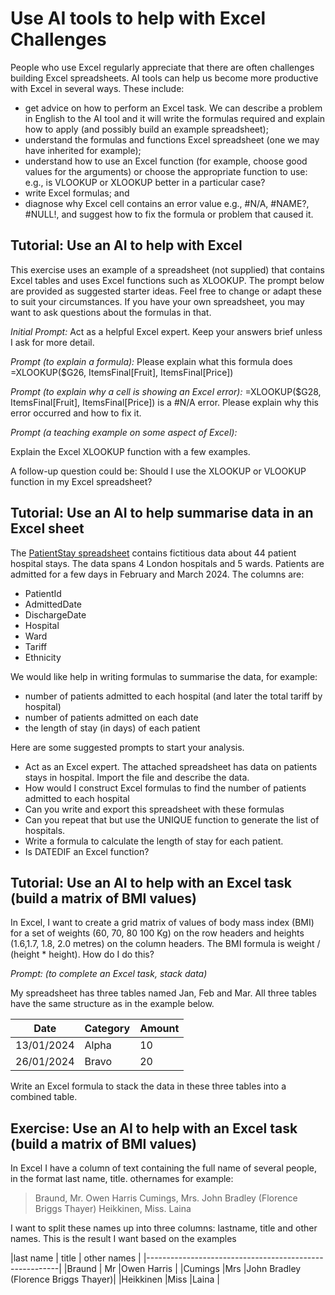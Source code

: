 # Use AI tools to help with Excel Challenges

People who use Excel regularly appreciate that there are often challenges building Excel spreadsheets.  AI tools can help us become more productive with Excel in several ways. These include:
* get advice on how to perform an Excel task.  We can describe a problem in English to the AI tool and it will write the formulas required and explain how to apply (and possibly build an example spreadsheet);
* understand the formulas and functions Excel spreadsheet (one we may have inherited for example);
* understand how to use an Excel function (for example, choose good values for the arguments) or choose the appropriate function to use: e.g., is VLOOKUP or XLOOKUP better in a particular case?
* write Excel formulas; and 
* diagnose why Excel cell contains an error value e.g., #N/A, #NAME?, #NULL!, and suggest how to fix the formula or problem that caused it.

## Tutorial: Use an AI to help with Excel 

This exercise uses an example of a spreadsheet (not supplied) that contains Excel tables and uses Excel functions such as XLOOKUP. The prompt below are provided as suggested starter ideas.  Feel free to change or adapt these to suit your circumstances.  If you have your own spreadsheet, you may want to ask questions about the formulas in that.  

_Initial Prompt:_
Act as a helpful Excel expert.  Keep your answers brief unless I ask for more detail.

_Prompt (to explain a formula):_
Please explain what this formula does  
=XLOOKUP($G26, ItemsFinal[Fruit], ItemsFinal[Price])

_Prompt (to explain why a cell is showing an Excel error):_
=XLOOKUP($G28, ItemsFinal[Fruit], ItemsFinal[Price]) is a #N/A error.  Please explain why this error occurred and how to fix it.


_Prompt (a teaching example on some aspect of Excel):_

Explain the Excel XLOOKUP function with a few examples.

A follow-up question could be: Should I use the XLOOKUP or VLOOKUP function in my Excel spreadsheet?

## Tutorial: Use an AI to help summarise data in an Excel sheet

The [PatientStay spreadsheet](./Resources/PatientStay.xlsx) contains fictitious data about 44 patient hospital stays.  The data spans 4 London hospitals and 5 wards.  Patients are admitted for a few days in February and March 2024.  The columns are:
* PatientId
* AdmittedDate
* DischargeDate
* Hospital
* Ward
* Tariff
* Ethnicity

We would like help in writing formulas to summarise the data, for example:
* number of patients admitted to each hospital (and later the total tariff by hospital)
* number of patients admitted on each date
* the length of stay (in days) of each patient

Here are some suggested prompts to start your analysis.
* Act as an Excel expert.  The attached spreadsheet has data on patients stays in hospital.  Import the file and describe the data.
* How would I construct Excel formulas to find the number of patients admitted to each hospital
* Can you write and export this spreadsheet with these formulas
* Can you repeat that but use the UNIQUE function to generate the list of hospitals.
* Write a formula to calculate the length of stay for each patient.
* Is DATEDIF an Excel function?

## Tutorial: Use an AI to help with an Excel task (build a matrix of BMI values)

In Excel, I want to create a grid matrix  of values of body mass index (BMI) for a set of weights (60, 70, 80 100 Kg) on the row headers and  heights (1.6,1.7, 1.8, 2.0 metres) on the column headers.  The BMI formula is weight / (height * height).  How do I do this?

_Prompt: (to complete an Excel task, stack data)_

My spreadsheet has three tables named Jan, Feb and Mar. All three  tables have the same structure as in the example below.

| Date       | Category | Amount |
|------------|----------|--------|
| 13/01/2024 | Alpha    | 10     |
| 26/01/2024 | Bravo    | 20     |

Write an Excel formula to stack the data in these three tables into a combined table.

## Exercise: Use an AI to help with an Excel task (build a matrix of BMI values)

In Excel I have a column of text containing the full name of several people, in the format last name, title. othernames
for example:
> Braund, Mr. Owen Harris
> Cumings, Mrs. John Bradley (Florence Briggs Thayer)
> Heikkinen, Miss. Laina

I want to split these names up into three columns: lastname, title and other names.
This is the result I want based on the examples

|last name | title | other names                         |
|--------------------------------------------------------|
|Braund    | Mr    |Owen Harris                          |
|Cumings   |Mrs    |John Bradley (Florence Briggs Thayer)|
|Heikkinen |Miss   |Laina                                |

